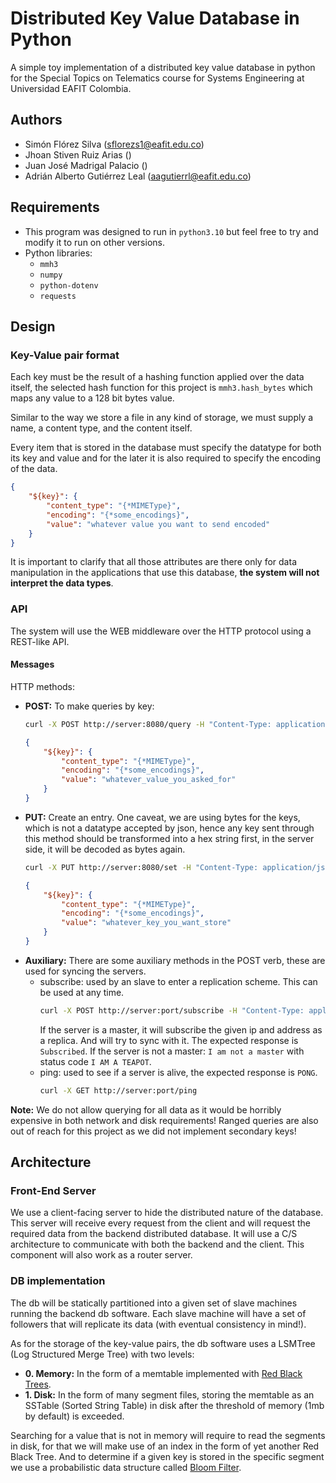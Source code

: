 # Distributed Key Value Database in Python

A simple toy implementation of a distributed key value database in python for the Special Topics on Telematics course for Systems Engineering at Universidad EAFIT Colombia.

## Authors
- Simón Flórez Silva (sflorezs1@eafit.edu.co)
- Jhoan Stiven Ruiz Arias ()
- Juan José Madrigal Palacio ()
- Adrián Alberto Gutiérrez Leal (aagutierrl@eafit.edu.co)

## Requirements
- This program was designed to run in `python3.10` but feel free to try and modify it to run on other versions.
- Python libraries:
    - `mmh3`
    - `numpy`
    - `python-dotenv`
    - `requests`

## Design

### Key-Value pair format
Each key must be the result of a hashing function applied over the data itself, the selected hash function for this project is `mmh3.hash_bytes` which maps any value to a 128 bit bytes value.

Similar to the way we store a file in any kind of storage, we must supply a name, a content type, and the content itself.

Every item that is stored in the database must specify the datatype for both its key and value and for the later it is also required to specify the encoding of the data.

```json
{
    "${key}": {
        "content_type": "{*MIMEType}",
        "encoding": "{*some_encodings}",
        "value": "whatever value you want to send encoded"
    }
}
```

It is important to clarify that all those attributes are there only for data manipulation in the applications that use this database, **the system will not interpret the data types**.

### API

The system will use the WEB middleware over the HTTP protocol using a REST-like API.

#### Messages
HTTP methods:
- **POST:** To make queries by key:
    ```bash
    curl -X POST http://server:8080/query -H "Content-Type: application/octet-stream" -d '${key}'
    ```
    ```json
    {
        "${key}": {
            "content_type": "{*MIMEType}",
            "encoding": "{*some_encodings}",
            "value": "whatever_value_you_asked_for"
        }
    }
    ```
- **PUT:** Create an entry. One caveat, we are using bytes for the keys, which is not a datatype accepted by json, hence any key sent through this method should be transformed into a hex string first, in the server side, it will be decoded as bytes again.
    ```bash
    curl -X PUT http://server:8080/set -H "Content-Type: application/json" -d '{"key": "90219201f2","content_type": "{*MIMEType}", "encoding": "{*some_encodings}", "value": "whatever_key_you_want_store"}'
    ```
    ```json
    {
        "${key}": {
            "content_type": "{*MIMEType}",
            "encoding": "{*some_encodings}",
            "value": "whatever_key_you_want_store"
        }
    }
    ```
- **Auxiliary:** There are some auxiliary methods in the POST verb, these are used for syncing the servers. 
    - subscribe: used by an slave to enter a replication scheme. This can be used at any time.
        ```bash
        curl -X POST http://server:port/subscribe -H "Content-Type: application/json" -d '{"ip": "my ip", "port": "my port"}'
        ```
        If the server is a master, it will subscribe the given ip and address as a replica. And will try to sync with it. The expected response is `Subscribed`. If the server is not a master: `I am not a master` with status code `I AM A TEAPOT`.
    - ping: used to see if a server is alive, the expected response is `PONG`.
        ```bash
        curl -X GET http://server:port/ping
        ```

**Note:** We do not allow querying for all data as it would be horribly expensive in both network and disk requirements! Ranged queries are also out of reach for this project as we did not implement secondary keys!

## **Architecture**

### Front-End Server

We use a client-facing server to hide the distributed nature of the database. This server will receive every request from the client and will request the required data from the backend distributed database. It will use a C/S architecture to communicate with both the backend and the client. This component will also work as a router server.

### DB implementation

The db will be statically partitioned into a given set of slave machines running the backend db software. Each slave machine will have a set of followers that will replicate its data (with eventual consistency in mind!).

As for the storage of the key-value pairs, the db software uses a LSMTree (Log Structured Merge Tree) with two levels:
- **0. Memory:** In the form of a memtable implemented with [Red Black Trees](https://en.wikipedia.org/wiki/Red%E2%80%93black_tree).
- **1. Disk:** In the form of many segment files, storing the memtable as an SSTable (Sorted String Table) in disk after the threshold of memory (1mb by default) is exceeded.

Searching for a value that is not in memory will require to read the segments in disk, for that we will make use of an index in the form of yet another Red Black Tree. And to determine if a given key is stored in the specific segment we use a probabilistic data structure called [Bloom Filter](https://www.youtube.com/watch?v=em2j7sLhoyI). 